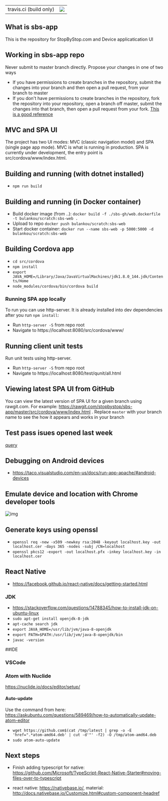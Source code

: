 <table>
  <tr>
    <td>travis.ci (build only)</td>
    <td>
      <a href="https://travis-ci.org/stopbystop/sbs-app">
        <img src="https://travis-ci.org/stopbystop/sbs-app.svg?branch=master" />
      </a>
    </td>
  </tr>
</table>


## What is sbs-app
This is the repository for StopByStop.com and Device applicatication UI

## Working in sbs-app repo
Never submit to master branch directly. Propose your changes in one of two ways
* If you have permissions to create branches in the repository, submit the changes into your branch and then open a pull request, from your branch to master
* If you don't have permissions to create branches in the repository, fork the repository into your repository, open a branch off master, submit the changes into that branch, then open a pull request from your fork. [This is a good reference](https://gist.github.com/Chaser324/ce0505fbed06b947d962)

## MVC and SPA UI
The project has two UI modes: MVC (classic navigation model) and SPA (single page app mode). MVC is what is running in production. SPA is currently under development, the entry point is src/cordova/www/index.html.

## Building and running (with dotnet installed)
* ``npm run build``

## Building and running (in Docker container)
* Build docker image (from ..): ``docker build -f ./sbs-gh/web.dockerfile -t bulankou/scratch:sbs-web .``
* Upload to repo ``docker push bulankou/scratch:sbs-web``
* Start docker container: ``docker run --name sbs-web -p 5000:5000 -d bulankou/scratch:sbs-web``

## Building Cordova app
* ``cd src/cordova``
* ``npm install``
* ``export JAVA_HOME=/Library/Java/JavaVirtualMachines/jdk1.8.0_144.jdk/Contents/Home``
* ``node_modules/cordova/bin/cordova build``

### Running SPA app locally
To run you can use http-server. It is already installed into dev dependencies after you run `npm install`:
* Run `http-server -S`  from repo root
* Navigate to https://localhost:8080/src/cordova/www/

## Running client unit tests
Run unit tests using http-server.
* Run `http-server -S`  from repo root
* Navigate to https://localhost:8080/test/qunit/all.html

## Viewing latest SPA UI from GitHub
You can view the latest version of SPA UI for a given branch using rawgit.com. For example: https://rawgit.com/stopbystop/sbs-app/master/src/cordova/www/index.html . Replace `master` with your branch name to see the how it appears and works in your branch

## Test pass isues opened last week
[query](https://github.com/stopbystop/sbs-app/issues?utf8=%E2%9C%93&q=is%3Aissue%20scenario%20created%3A%3E2016-10-26)    

## Debugging on Android devices
* https://taco.visualstudio.com/en-us/docs/run-app-apache/#android-devices

## Emulate device and location with Chrome developer tools
![img](http://i.imgur.com/7BHkQUD.png)

## Generate keys using openssl
* ``openssl req -new -x509 -newkey rsa:2048 -keyout localhost.key -out localhost.cer -days 365 -nodes -subj /CN=localhost``
* ``openssl pkcs12 -export -out localhost.pfx -inkey localhost.key -in localhost.cer``


## React Native
* https://facebook.github.io/react-native/docs/getting-started.html
### JDK
* https://stackoverflow.com/questions/14788345/how-to-install-jdk-on-ubuntu-linux
* ``sudo apt-get install openjdk-8-jdk``
* ``apt-cache search jdk``
* ``export JAVA_HOME=/usr/lib/jvm/java-8-openjdk``
* ``export PATH=$PATH:/usr/lib/jvm/java-8-openjdk/bin``
* ``javac -version``

##IDE

### VSCode

### Atom with Nuclide
https://nuclide.io/docs/editor/setup/

#### Auto-update
Use the command from here: https://askubuntu.com/questions/589469/how-to-automatically-update-atom-editor
* ```wget https://github.com$(cat /tmp/latest | grep -o -E 'href=".*atom-amd64.deb' | cut -d'"' -f2) -O /tmp/atom-amd64.deb```
* ```sudo atom-auto-update```


## Next steps

* Finish adding typescript for native: https://github.com/Microsoft/TypeScript-React-Native-Starter#moving-files-over-to-typescript

* react native: https://nativebase.io/, material: http://docs.nativebase.io/Customize.html#custom-component-headref
